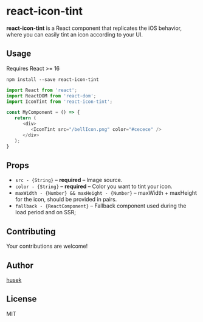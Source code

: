 # react-icon-tint
**react-icon-tint** is a React component that replicates the iOS behavior, where you can easily tint an icon according to your UI.


## Usage
Requires React >= 16
```
npm install --save react-icon-tint
```

```js
import React from 'react';
import ReactDOM from 'react-dom';
import IconTint from 'react-icon-tint';

const MyComponent = () => {
   return (
      <div>
         <IconTint src="/bellIcon.png" color="#cecece" />
      </div>
   );
}
```

## Props
- `src - {String}` – **required** – Image source.
- `color - {String}` – **required** – Color you want to tint your icon.
- `maxWidth - {Number} && maxHeight - {Number}` – maxWidth + maxHeight for the icon, should be provided in pairs.
- `fallback - {ReactComponent}` – Fallback component used during the load period and on SSR;

## Contributing
Your contributions are welcome!

## Author
[husek](https://husek.me)

## License
MIT
